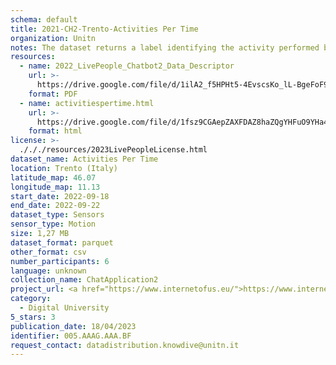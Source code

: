 ```yaml
---
schema: default
title: 2021-CH2-Trento-Activities Per Time
organization: Unitn
notes: The dataset returns a label identifying the activity performed by the user, accurately detected using low power signals from multiple sensors in the device. This is achieved using Google’s Activity Recognition API. Possible activities are; still, in_vehicle, on_bycicle, on_foot, running, tilting, walking. The dataset was collected as part of the WeNet project, a Horizon 2020 funded project that aims at developing a diversity-aware, machine-mediated paradigm for social interactions.
resources:
  - name: 2022_LivePeople_Chatbot2_Data_Descriptor
    url: >-
      https://drive.google.com/file/d/1ilA2_f5HPHt5-4EvscsKo_lL-BgeFoF9/view?usp=sharing
    format: PDF
  - name: activitiespertime.html
    url: >-
      https://drive.google.com/file/d/1fsz9CGAepZAXFDAZ8haZQgYHFuO9YHa4/view?usp=sharing
    format: html
license: >-
  ./././resources/2023LivePeopleLicense.html
dataset_name: Activities Per Time
location: Trento (Italy)
latitude_map: 46.07
longitude_map: 11.13
start_date: 2022-09-18
end_date: 2022-09-22
dataset_type: Sensors
sensor_type: Motion
size: 1,27 MB
dataset_format: parquet
other_format: csv
number_participants: 6
language: unknown
collection_name: ChatApplication2
project_url: <a href="https://www.internetofus.eu/">https://www.internetofus.eu/</a>
category:
  - Digital University
5_stars: 3
publication_date: 18/04/2023
identifier: 005.AAAG.AAA.BF
request_contact: datadistribution.knowdive@unitn.it
---
```

